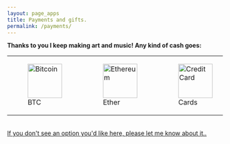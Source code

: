 ```yaml
---
layout: page_apps
title: Payments and gifts.
permalink: /payments/
---
```


<!--<a>We are currently raising funds for a world tour to play our music far and wide, spreading the message of a healthy future for our planet. Why not send us some cash to help us achieve this goal? Your contribution will be wisely spent to create and perform music that inspires people to look inward and take action in their lives to co-create a living future. We accept Bitcoin, Ethereum, All traditional currencies, any other gifts and/or adventures around the world too. We look forward to playing in your town!</a>-->

<strong>Thanks to you I keep making art and music! Any kind of cash goes:</strong>

<div class="paybutts">

<table style="border-collapse: collapse; max-width: 800px;" border="0">
<tbody>

<tr>
<td><figure>
  <a href="../bitcoin"><img src="../assets/img/currencyicons/bit.png" height="80vw" width="80vw" alt="Bitcoin"></a>
  <figcaption>BTC</figcaption>
</figure>
</td>

<td><figure>
<a href="../ethereum"><img src="../assets/img/currencyicons/ether.png" height="80vw" width="80vw" alt="Ethereum"></a>
<figcaption>Ether</figcaption>
</figure>
</td>

<td><figure>
<a href="../creditcard"><img src="../assets/img/currencyicons/credit-cards-icon.png" height="80vw" width="80vw" alt="Credit Card"></a>
<figcaption>Cards</figcaption>
</figure>
</td>

<td><figure>
<a href="../snapscan"><img src="../assets/img/currencyicons/snapscan.png" height="80vw" width="80vw" alt="Snapscan"></a>
<figcaption>Snapscan</figcaption>
</figure>
</td>

<td><figure>
<a href="../zapper"><img src="../assets/img/currencyicons/zapper.jpg" height="80vw" width="80vw" alt="Zapper"></a>
<figcaption>Zapper</figcaption>
</figure>
</td>

</tr>
</tbody>
</table>

<div>

<br>
<a href="/payments">If you don't see an option you'd like here, please let me know about it..</a>
<br>
<br>
<br>
